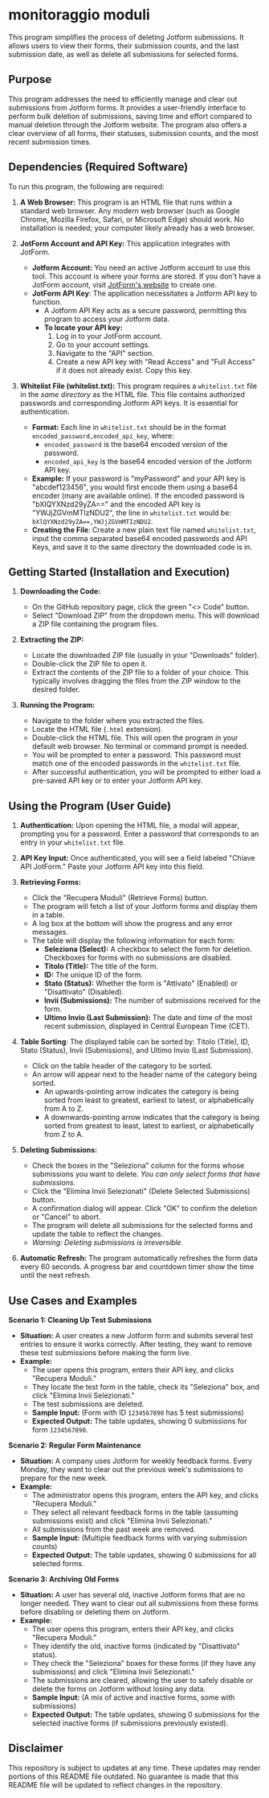# monitoraggio moduli

This program simplifies the process of deleting Jotform submissions. It allows users to view their forms, their submission counts, and the last submission date, as well as delete all submissions for selected forms.

## Purpose

This program addresses the need to efficiently manage and clear out submissions from Jotform forms.  It provides a user-friendly interface to perform bulk deletion of submissions, saving time and effort compared to manual deletion through the Jotform website. The program also offers a clear overview of all forms, their statuses, submission counts, and the most recent submission times.

## Dependencies (Required Software)

To run this program, the following are required:

1.  **A Web Browser:**  This program is an HTML file that runs within a standard web browser.  Any modern web browser (such as Google Chrome, Mozilla Firefox, Safari, or Microsoft Edge) should work.  No installation is needed; your computer likely already has a web browser.

2. **JotForm Account and API Key:** This application integrates with JotForm.
    *   **Jotform Account:** You need an active Jotform account to use this tool.  This account is where your forms are stored. If you don't have a JotForm account, visit [JotForm's website](https://www.jotform.com/) to create one.
    * **JotForm API Key**: The application necessitates a Jotform API key to function.
        -   A Jotform API Key acts as a secure password, permitting this program to access your Jotform data.
        - **To locate your API key:**
           1. Log in to your JotForm account.
           2. Go to your account settings.
           3. Navigate to the "API" section.
           4. Create a new API key with "Read Access" and "Full Access" if it does not already exist. Copy this key.

3.  **Whitelist File (whitelist.txt):**  This program requires a `whitelist.txt` file in the *same directory* as the HTML file. This file contains authorized passwords and corresponding Jotform API keys.  It is essential for authentication.
    *   **Format:**  Each line in `whitelist.txt` should be in the format `encoded_password,encoded_api_key`, where:
        *   `encoded_password` is the base64 encoded version of the password.
        *   `encoded_api_key` is the base64 encoded version of the Jotform API key.
    *   **Example:** If your password is "myPassword" and your API key is "abcdef123456", you would first encode them using a base64 encoder (many are available online).  If the encoded password is "bXlQYXNzd29yZA==" and the encoded API key is "YWJjZGVmMTIzNDU2", the line in `whitelist.txt` would be:  `bXlQYXNzd29yZA==,YWJjZGVmMTIzNDU2`.
    * **Creating the File**: Create a new plain text file named `whitelist.txt`, input the comma separated base64 encoded passwords and API Keys, and save it to the same directory the downloaded code is in.

## Getting Started (Installation and Execution)

1.  **Downloading the Code:**
    *   On the GitHub repository page, click the green "<> Code" button.
    *   Select "Download ZIP" from the dropdown menu.  This will download a ZIP file containing the program files.

2.  **Extracting the ZIP:**
    *   Locate the downloaded ZIP file (usually in your "Downloads" folder).
    *   Double-click the ZIP file to open it.
    *   Extract the contents of the ZIP file to a folder of your choice.  This typically involves dragging the files from the ZIP window to the desired folder.

3.  **Running the Program:**
    *   Navigate to the folder where you extracted the files.
    *   Locate the HTML file (`.html` extension).
    *   Double-click the HTML file. This will open the program in your default web browser.  No terminal or command prompt is needed.
    *   You will be prompted to enter a password. This password must match one of the encoded passwords in the `whitelist.txt` file.
    *   After successful authentication, you will be prompted to either load a pre-saved API key or to enter your Jotform API key.

## Using the Program (User Guide)

1.  **Authentication:** Upon opening the HTML file, a modal will appear, prompting you for a password. Enter a password that corresponds to an entry in your `whitelist.txt` file.

2.  **API Key Input:** Once authenticated, you will see a field labeled "Chiave API JotForm." Paste your Jotform API key into this field.

3.  **Retrieving Forms:**
    *   Click the "Recupera Moduli" (Retrieve Forms) button.
    *   The program will fetch a list of your Jotform forms and display them in a table.
    *   A log box at the bottom will show the progress and any error messages.
    *   The table will display the following information for each form:
        *   **Seleziona (Select):** A checkbox to select the form for deletion. Checkboxes for forms with no submissions are disabled.
        *   **Titolo (Title):** The title of the form.
        *   **ID:** The unique ID of the form.
        *   **Stato (Status):** Whether the form is "Attivato" (Enabled) or "Disattivato" (Disabled).
        *   **Invii (Submissions):** The number of submissions received for the form.
        *   **Ultimo Invio (Last Submission):** The date and time of the most recent submission, displayed in Central European Time (CET).

4. **Table Sorting**: The displayed table can be sorted by: Titolo (Title), ID, Stato (Status), Invii (Submissions), and Ultimo Invio (Last Submission).
    * Click on the table header of the category to be sorted.
    * An arrow will appear next to the header name of the category being sorted.
        * An upwards-pointing arrow indicates the category is being sorted from least to greatest, earliest to latest, or alphabetically from A to Z.
        * A downwards-pointing arrow indicates that the category is being sorted from greatest to least, latest to earliest, or alphabetically from Z to A.

5.  **Deleting Submissions:**
    *   Check the boxes in the "Seleziona" column for the forms whose submissions you want to delete.  *You can only select forms that have submissions.*
    *   Click the "Elimina Invii Selezionati" (Delete Selected Submissions) button.
    *   A confirmation dialog will appear. Click "OK" to confirm the deletion or "Cancel" to abort.
    *   The program will delete all submissions for the selected forms and update the table to reflect the changes.
    *   *Warning: Deleting submissions is irreversible.*

6.  **Automatic Refresh:** The program automatically refreshes the form data every 60 seconds.  A progress bar and countdown timer show the time until the next refresh.

## Use Cases and Examples

**Scenario 1: Cleaning Up Test Submissions**

*   **Situation:** A user creates a new Jotform form and submits several test entries to ensure it works correctly.  After testing, they want to remove these test submissions before making the form live.
*   **Example:**
    *   The user opens this program, enters their API key, and clicks "Recupera Moduli."
    *   They locate the test form in the table, check its "Seleziona" box, and click "Elimina Invii Selezionati."
    *   The test submissions are deleted.
    *   **Sample Input:** (Form with ID `1234567890` has 5 test submissions)
    *   **Expected Output:** The table updates, showing 0 submissions for form `1234567890`.

**Scenario 2: Regular Form Maintenance**

*   **Situation:** A company uses Jotform for weekly feedback forms.  Every Monday, they want to clear out the previous week's submissions to prepare for the new week.
*   **Example:**
    *   The administrator opens this program, enters the API key, and clicks "Recupera Moduli."
    *   They select all relevant feedback forms in the table (assuming submissions exist) and click "Elimina Invii Selezionati."
    *   All submissions from the past week are removed.
    *   **Sample Input:** (Multiple feedback forms with varying submission counts)
    *   **Expected Output:**  The table updates, showing 0 submissions for all selected forms.

**Scenario 3: Archiving Old Forms**

*   **Situation:** A user has several old, inactive Jotform forms that are no longer needed. They want to clear out all submissions from these forms before disabling or deleting them on Jotform.
*   **Example:**
    *   The user opens this program, enters their API key, and clicks "Recupera Moduli."
    *   They identify the old, inactive forms (indicated by "Disattivato" status).
    *   They check the "Seleziona" boxes for these forms (if they have any submissions) and click "Elimina Invii Selezionati."
    *   The submissions are cleared, allowing the user to safely disable or delete the forms on Jotform without losing any data.
    *   **Sample Input:** (A mix of active and inactive forms, some with submissions)
    *   **Expected Output:** The table updates, showing 0 submissions for the selected inactive forms (if submissions previously existed).

## Disclaimer

This repository is subject to updates at any time. These updates may render portions of this README file outdated. No guarantee is made that this README file will be updated to reflect changes in the repository.
